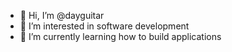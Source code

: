 - 👋 Hi, I’m @dayguitar
- 👀 I’m interested in software development
- 🌱 I’m currently learning how to build applications


<!---
dayguitar/dayguitar is a ✨ special ✨ repository because its `README.md` (this file) appears on your GitHub profile.
You can click the Preview link to take a look at your changes.
--->
